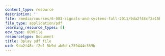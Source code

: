 ```yaml
---
content_type: resource
description: ''
file: /media/courses/6-003-signals-and-systems-fall-2011/9da2f48cf2e15b9dab6dc259444c369b_w1Z2FX8rQc0.pdf
file_type: application/pdf
learning_resource_types: []
ocw_type: OCWFile
resourcetype: Document
title: 3play pdf file
uid: 9da2f48c-f2e1-5b9d-ab6d-c259444c369b
---
```


